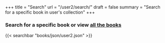 +++
title = "Search"
url = "/user2/search/"
draft = false
summary = "Search for a specific book in user's collection"
+++

### Search for a specific book or view [all the books](/user2/preview/)

{{< searchbar "books/json/user2.json" >}}





